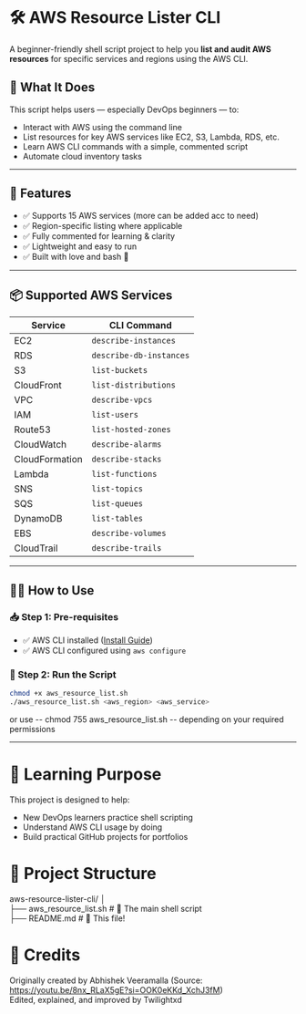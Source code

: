 # 🛠️ AWS Resource Lister CLI

A beginner-friendly shell script project to help you **list and audit AWS resources** for specific services and regions using the AWS CLI.

## 🚀 What It Does

This script helps users — especially DevOps beginners — to:
- Interact with AWS using the command line
- List resources for key AWS services like EC2, S3, Lambda, RDS, etc.
- Learn AWS CLI commands with a simple, commented script
- Automate cloud inventory tasks

---

## 🧰 Features

- ✅ Supports 15 AWS services (more can be added acc to need)
- ✅ Region-specific listing where applicable
- ✅ Fully commented for learning & clarity
- ✅ Lightweight and easy to run
- ✅ Built with love and bash 🐧

---

## 📦 Supported AWS Services

| Service         | CLI Command                              |
|----------------|-------------------------------------------|
| EC2            | `describe-instances`                      |
| RDS            | `describe-db-instances`                   |
| S3             | `list-buckets`                            |
| CloudFront     | `list-distributions`                      |
| VPC            | `describe-vpcs`                           |
| IAM            | `list-users`                              |
| Route53        | `list-hosted-zones`                       |
| CloudWatch     | `describe-alarms`                         |
| CloudFormation | `describe-stacks`                         |
| Lambda         | `list-functions`                          |
| SNS            | `list-topics`                             |
| SQS            | `list-queues`                             |
| DynamoDB       | `list-tables`                             |
| EBS            | `describe-volumes`                        |
| CloudTrail     | `describe-trails`                         |

---

## 🧑‍💻 How to Use

### 📥 Step 1: Pre-requisites
- ✅ AWS CLI installed ([Install Guide](https://docs.aws.amazon.com/cli/latest/userguide/install-cliv2.html))
- ✅ AWS CLI configured using `aws configure`

### 🏃 Step 2: Run the Script

```bash
chmod +x aws_resource_list.sh
./aws_resource_list.sh <aws_region> <aws_service>
```
or use -- chmod 755 aws_resource_list.sh -- depending on your required permissions

---

# 🧠 Learning Purpose

This project is designed to help:

- New DevOps learners practice shell scripting
- Understand AWS CLI usage by doing
- Build practical GitHub projects for portfolios

# 📁 Project Structure

aws-resource-lister-cli/
│  <br>
├── aws_resource_list.sh       # 🧾 The main shell script  <br>
├── README.md                  # 📘 This file!   <br>

# 👏 Credits

Originally created by Abhishek Veeramalla (Source: https://youtu.be/8nx_RLaX5gE?si=OOK0eKKd_XchJ3fM) <br>
Edited, explained, and improved by Twilightxd
